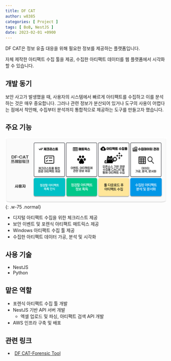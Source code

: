 ```yaml
---
title: DF CAT
author: w8385
categories: [ Project ]
tags: [ BoB, NestJS ]
date: 2023-02-01 +0900
---
```


DF CAT은 정보 유출 대응을 위해 필요한 정보를 제공하는 플랫폼입니다.

자체 제작한 아티팩트 수집 툴을 제공, 수집한 아티팩트 데이터를 웹 플랫폼에서 시각화 할 수 있습니다.

## 개발 동기

보안 사고가 발생했을 때, 사용자의 시스템에서 빠르게 아티팩트를 수집하고 이를 분석하는 것은 매우 중요합니다. 그러나 관련 정보가 분산되어 있거나 도구의 사용이 어렵다는 점에서 착안해, 수집부터 분석까지 통합적으로
제공하는 도구를 만들고자 했습니다.

## 주요 기능

![DFCAT개요.png](../assets/img/posts/DFCAT%EA%B0%9C%EC%9A%94.png){: .w-75 .normal}

- 디지털 아티팩트 수집을 위한 체크리스트 제공
- 보안 이벤트 및 포렌식 아티팩트 매트릭스 제공
- Windows 아티팩트 수집 툴 제공
- 수집한 아티팩트 데이터 가공, 분석 및 시각화

## 사용 기술

- NestJS
- Python

## 맡은 역할

- 포렌식 아티팩트 수집 툴 개발
- NestJS 기반 API 서버 개발
  - 엑셀 업로드 및 파싱, 아티팩트 검색 API 개발
- AWS 인프라 구축 및 배포

## 관련 링크

- <i class="fa-brands fa-github" style="width: 1rem; margin-right: 5px"></i> [DF CAT-Forensic Tool](https://github.com/DF-CAT/DF_CAT_Forensic_Tool)
